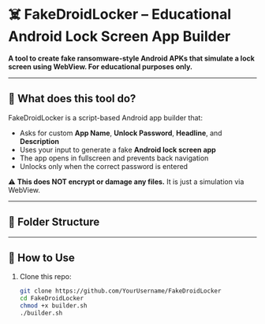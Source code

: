 # ☠️ FakeDroidLocker – Educational Android Lock Screen App Builder

**A tool to create fake ransomware-style Android APKs that simulate a lock screen using WebView. For educational purposes only.**

---

## 📱 What does this tool do?

FakeDroidLocker is a script-based Android app builder that:

- Asks for custom **App Name**, **Unlock Password**, **Headline**, and **Description**
- Uses your input to generate a fake **Android lock screen app**
- The app opens in fullscreen and prevents back navigation
- Unlocks only when the correct password is entered

⚠️ **This does NOT encrypt or damage any files.** It is just a simulation via WebView.

---

## 📂 Folder Structure



---

## 🚀 How to Use

1. Clone this repo:
   ```bash
   git clone https://github.com/YourUsername/FakeDroidLocker
   cd FakeDroidLocker
   chmod +x builder.sh
   ./builder.sh
